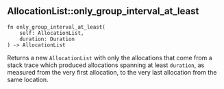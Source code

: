 ## AllocationList::only_group_interval_at_least

```rhai
fn only_group_interval_at_least(
    self: AllocationList,
    duration: Duration
) -> AllocationList
```

Returns a new `AllocationList` with only the allocations that come from a stack trace which produced allocations spanning at least `duration`,
as measured from the very first allocation, to the very last allocation from the same location.
